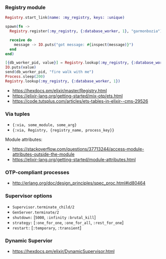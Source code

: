 ### Registry module

```elixir
Registry.start_link(name: :my_registry, keys: :unique)

spawn(fn ->
  Registry.register(:my_registry, {:database_worker, 1}, "garmonbozia")

  receive do
    message -> IO.puts("got message: #{inspect(message)}")
  end
end)

[{db_worker_pid, value}] = Registry.lookup(:my_registry, {:database_worker, 1})
IO.puts(value)
send(db_worker_pid, "fire walk with me")
Process.sleep(200)
Registry.lookup(:my_registry, {:database_worker, 1})
```

- https://hexdocs.pm/elixir/master/Registry.html
- https://elixir-lang.org/getting-started/mix-otp/ets.html
- https://code.tutsplus.com/articles/ets-tables-in-elixir--cms-29526

### Via tuples

- `{:via, some_module, some_arg}`
- `{:via, Registry, {registry_name, process_key}}`

Module attributes:

- https://stackoverflow.com/questions/37713244/access-module-attributes-outside-the-module
- https://elixir-lang.org/getting-started/module-attributes.html

### OTP-compliant processes

- http://erlang.org/doc/design_principles/spec_proc.html#id80464

### Supervisor options

- `Supervisor.terminate_child/2`
- `GenServer.terminate/2`
- `shutdown:` [`5000`, `:infinity` `:brutal_kill`]
- `strategy:` [`:one_for_one`, `:one_for_all`, `:rest_for_one`]
- `restart:` [`:temporary`, `:transient`]

### Dynamic Supervior

- https://hexdocs.pm/elixir/DynamicSupervisor.html

###

```elixir

```
